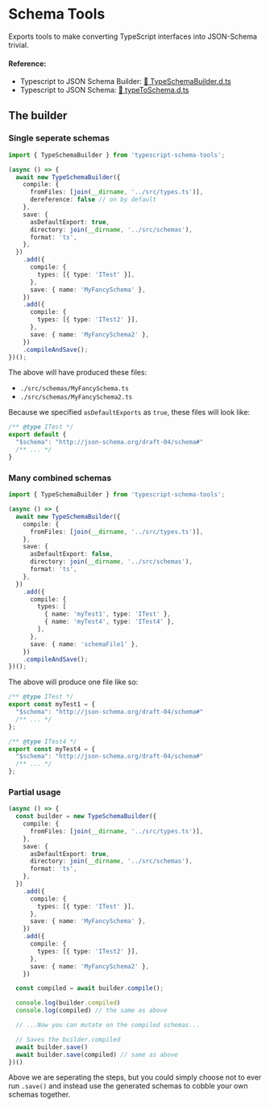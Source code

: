 # Schema Tools

Exports tools to make converting TypeScript interfaces into JSON-Schema trivial.

#### Reference:
- Typescript to JSON Schema Builder: [:blue_book: TypeSchemaBuilder.d.ts](build/typeToSchema.d.ts)
- Typescript to JSON Schema: [:blue_book: typeToSchema.d.ts](build/typeToSchema.d.ts)

## The builder

### Single seperate schemas

```ts
import { TypeSchemaBuilder } from 'typescript-schema-tools';

(async () => {
  await new TypeSchemaBuilder({
    compile: {
      fromFiles: [join(__dirname, '../src/types.ts')],
      dereference: false // on by default
    },
    save: {
      asDefaultExport: true,
      directory: join(__dirname, '../src/schemas'),
      format: 'ts',
    },
  })
    .add({
      compile: {
        types: [{ type: 'ITest' }],
      },
      save: { name: 'MyFancySchema' },
    })
    .add({
      compile: {
        types: [{ type: 'ITest2' }],
      },
      save: { name: 'MyFancySchema2' },
    })
    .compileAndSave();
})();
```

The above will have produced these files:
- `./src/schemas/MyFancySchema.ts`
- `./src/schemas/MyFancySchema2.ts`

Because we specified `asDefaultExports` as `true`, these files will look like:

```ts
/** @type ITest */
export default {
  "$schema": "http://json-schema.org/draft-04/schema#"
  /** ... */
}
```

### Many combined schemas


```ts
import { TypeSchemaBuilder } from 'typescript-schema-tools';

(async () => {
  await new TypeSchemaBuilder({
    compile: {
      fromFiles: [join(__dirname, '../src/types.ts')],
    },
    save: {
      asDefaultExport: false,
      directory: join(__dirname, '../src/schemas'),
      format: 'ts',
    },
  })
    .add({
      compile: {
        types: [
          { name: 'myTest1', type: 'ITest' },
          { name: 'myTest4', type: 'ITest4' },
        ],
      },
      save: { name: 'schemaFile1' },
    })
    .compileAndSave();
})();
```

The above will produce one file like so:

```ts
/** @type ITest */
export const myTest1 = {
  "$schema": "http://json-schema.org/draft-04/schema#"
  /** ... */
};

/** @type ITest4 */
export const myTest4 = {
  "$schema": "http://json-schema.org/draft-04/schema#"
  /** ... */
};
```

### Partial usage

```ts
(async () => {
  const builder = new TypeSchemaBuilder({
    compile: {
      fromFiles: [join(__dirname, '../src/types.ts')],
    },
    save: {
      asDefaultExport: true,
      directory: join(__dirname, '../src/schemas'),
      format: 'ts',
    },
  })
    .add({
      compile: {
        types: [{ type: 'ITest' }],
      },
      save: { name: 'MyFancySchema' },
    })
    .add({
      compile: {
        types: [{ type: 'ITest2' }],
      },
      save: { name: 'MyFancySchema2' },
    })

  const compiled = await builder.compile();

  console.log(builder.compiled)
  console.log(compiled) // the same as above

  // ...Now you can mutate on the compiled schemas...

  // Saves the builder.compiled
  await builder.save()
  await builder.save(compiled) // same as above
})()
```

Above we are seperating the steps, but you could simply choose not to ever run `.save()`
and instead use the generated schemas to cobble your own schemas together.
